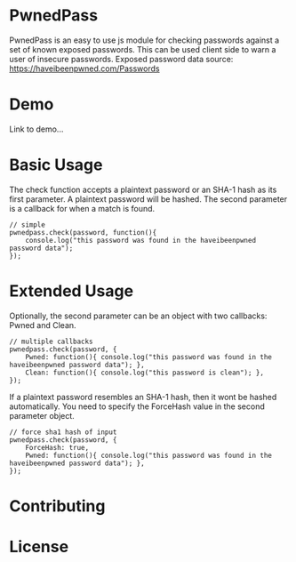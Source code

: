 # PwnedPass
PwnedPass is an easy to use js module for checking passwords against a set of known exposed passwords. This can be used client side to warn a user of insecure passwords. Exposed password data source: https://haveibeenpwned.com/Passwords

# Demo
Link to demo...

# Basic Usage
The check function accepts a plaintext password or an SHA-1 hash as its first parameter. A plaintext password will be hashed.
The second parameter is a callback for when a match is found. 

    // simple
    pwnedpass.check(password, function(){
        console.log("this password was found in the haveibeenpwned password data");
    });

# Extended Usage
Optionally, the second parameter can be an object with two callbacks: Pwned and Clean. 

    // multiple callbacks
    pwnedpass.check(password, {
        Pwned: function(){ console.log("this password was found in the haveibeenpwned password data"); },
        Clean: function(){ console.log("this password is clean"); },
    });

If a plaintext password resembles an SHA-1 hash, then it wont be hashed automatically. You need to specify the ForceHash value in the second parameter object. 

    // force sha1 hash of input
    pwnedpass.check(password, {
        ForceHash: true,
        Pwned: function(){ console.log("this password was found in the haveibeenpwned password data"); },
    });

# Contributing

# License